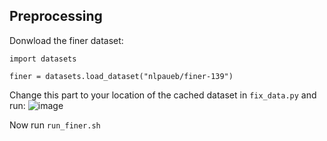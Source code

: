 ## Preprocessing
Donwload the finer dataset:
```
import datasets

finer = datasets.load_dataset("nlpaueb/finer-139")
```

Change this part to your location of the cached dataset in `fix_data.py` and run:
![image](https://github.com/Liamsalass/financial_labeling/assets/125309468/693917c6-2920-4eca-aa69-99bdc75ba916)

Now run `run_finer.sh`
